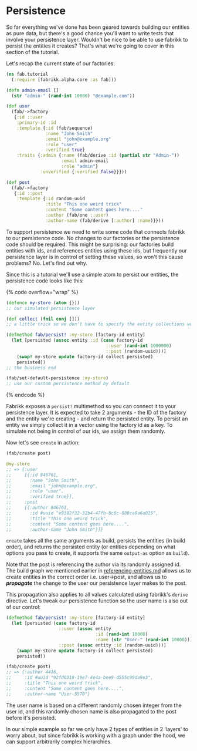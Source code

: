 # Persistence

So far everything we've done has been geared towards building our entities as pure data, but there's a good chance you'll want to write tests that involve your persistence layer. Wouldn't be nice to be able to use fabrikk to persist the entities it creates? That's what we're going to cover in this section of the tutorial.

Let's recap the current state of our factories:

```clojure
(ns fab.tutorial
  (:require [fabrikk.alpha.core :as fab]))

(defn admin-email []
  (str "admin-" (rand-int 10000) "@example.com"))

(def user
  (fab/->factory
   {:id ::user
    :primary-id :id
    :template {:id (fab/sequence)
               :name "John Smith"
               :email "john@example.org"
               :role "user"
               :verified true}
    :traits {:admin {:name (fab/derive :id (partial str "Admin-"))
                     :email admin-email
                     :role "admin"}
             :unverified {:verified false}}}))

(def post
  (fab/->factory
   {:id ::post
    :template {:id random-uuid
               :title "This one weird trick"
               :content "Some content goes here...."
               :author (fab/one ::user)
               :author-name (fab/derive [:author] :name)}}))
```

To support persistence we need to write some code that connects fabrikk to our persistence code. No changes to our factories or the persistence code should be required. This might be surprising: our factories build entities with ids, and references entities using these ids, but frequently our persistence layer is in control of setting these values, so won't this cause problems? No. Let's find out why.

Since this is a tutorial we'll use a simple atom to persist our entities, the persistence code looks like this:

{% code overflow="wrap" %}
```clojure
(defonce my-store (atom {})) 
;; our simulated persistence layer

(def collect (fnil conj [])) 
;; a little trick so we don't have to specify the entity collections we'll create in advance

(defmethod fab/persist! :my-store [factory-id entity]
  (let [persisted (assoc entity :id (case factory-id
                                      ::user (rand-int 1000000)
                                      ::post (random-uuid)))]
    (swap! my-store update factory-id collect persisted)
    persisted))
;; the business end

(fab/set-default-persistence :my-store)
;; use our custom persistence method by default
```
{% endcode %}

Fabrikk exposes a `persist!` multimethod so you can connect it to your persistence layer. It is expected to take 2 arguments - the ID of the factory and the entity we're creating - and return the persisted entity. To persist an entity we simply collect it in a vector using the factory id as a key. To simulate not being in control of our ids, we assign them randomly.

Now let's see `create` in action:

```clojure
(fab/create post)

@my-store
;; => {:user
;;     [{:id 846761,
;;       :name "John Smith",
;;       :email "john@example.org",
;;       :role "user",
;;       :verified true}],
;;     :post
;;     [{:author 846761,
;;       :id #uuid "e9382f32-32b4-47fb-8c6c-089ca0a6a025",
;;       :title "This one weird trick",
;;       :content "Some content goes here....",
;;       :author-name "John Smith"}]}
```

`create` takes all the same arguments as build, persists the entities (in build order), and returns the persisted entity (or entities depending on what options you pass to create, it supports the same `output-as` option as `build`).

Note that the post is referencing the author via its randomly assigned id. The build graph we mentioned earlier in [referencing-entities.md](referencing-entities.md "mention") allows us to create entities in the correct order i.e. user->post, and allows us to _**propagate**_ the change to the user our persistence layer makes to the post.

This propagation also applies to all values calculated using fabrikk's `derive` directive. Let's tweak our persistence function so the user name is also out of our control:

```clojure
(defmethod fab/persist! :my-store [factory-id entity]
  (let [persisted (case factory-id
                    ::user (assoc entity
                                  :id (rand-int 10000)
                                  :name (str "User-" (rand-int 10000)))
                    ::post (assoc entity :id (random-uuid)))]
    (swap! my-store update factory-id collect persisted)
    persisted))

(fab/create post)
;; => {:author 4416,
;;     :id #uuid "92fd0318-19e7-4e4a-bee9-d555c99da9e3",
;;     :title "This one weird trick",
;;     :content "Some content goes here....",
;;     :author-name "User-5570"}
```

The user name is based on a different randomly chosen integer from the user id, and this randomly chosen name is also propagated to the post before it's persisted.

In our simple example so far we only have 2 types of entities in 2 'layers' to worry about, but since fabrikk is working with a graph under the hood, we can support arbitrarily complex hierarchies.
